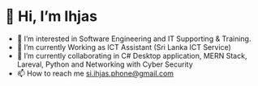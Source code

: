 # 👋 Hi, I’m Ihjas
- 👀 I’m interested in Software Engineering and IT Supporting & Training.
- 🌱 I’m currently Working as ICT Assistant (Sri Lanka ICT Service)
- 💞️ I’m currently collaborating in C# Desktop application, MERN Stack, Lareval, Python and Networking with Cyber Security
- 📫 How to reach me si.ihjas.phone@gmail.com

<!---
SIIA-SE/SIIA-SE is a ✨ special ✨ repository because its `README.md` (this file) appears on your GitHub profile.
You can click the Preview link to take a look at your changes.
--->
